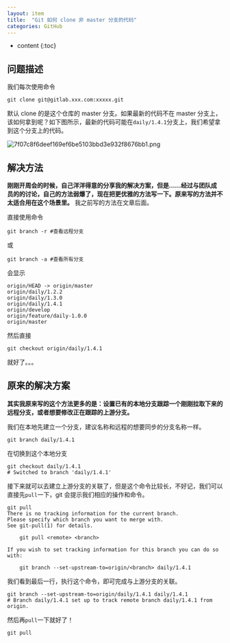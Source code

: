 ```yaml
---
layout: item
title:  "Git 如何 clone 非 master 分支的代码"
categories: GitHub
---
```


* content
{:toc}

## 问题描述

我们每次使用命令

```
git clone git@gitlab.xxx.com:xxxxx.git
```

默认 clone 的是这个仓库的 master 分支。如果最新的代码不在 master 分支上，该如何拿到呢？如下图所示，最新的代码可能在`daily/1.4.1`分支上，我们希望拿到这个分支上的代码。




![7f07c8f6deef169ef6be5103bbd3e932f8676bb1.png](https://ooo.0o0.ooo/2016/07/07/577e349ab42ed.png)

## 解决方法

**刚刚开周会的时候，自己洋洋得意的分享我的解决方案，但是……经过与团队成员的的讨论，自己的方法弱爆了，现在把更优雅的方法写一下。原来写的方法并不太适合用在这个场景里。** 我之前写的方法在文章后面。

直接使用命令

```
git branch -r #查看远程分支
```
或

```
git branch -a #查看所有分支
```

会显示

```
origin/HEAD -> origin/master
origin/daily/1.2.2
origin/daily/1.3.0
origin/daily/1.4.1
origin/develop
origin/feature/daily-1.0.0
origin/master
```

然后直接

```
git checkout origin/daily/1.4.1
```

就好了。。。

## 原来的解决方案

**其实我原来写的这个方法更多的是：设置已有的本地分支跟踪一个刚刚拉取下来的远程分支，或者想要修改正在跟踪的上游分支。**

我们在本地先建立一个分支，建议名称和远程的想要同步的分支名称一样。

```
git branch daily/1.4.1
```

在切换到这个本地分支

```
git checkout daily/1.4.1
# Switched to branch 'daily/1.4.1'
```

接下来就可以去建立上游分支的关联了，但是这个命令比较长，不好记，我们可以直接先`pull`一下，git 会提示我们相应的操作和命令。

```
git pull
There is no tracking information for the current branch.
Please specify which branch you want to merge with.
See git-pull(1) for details.

    git pull <remote> <branch>

If you wish to set tracking information for this branch you can do so with:

    git branch --set-upstream-to=origin/<branch> daily/1.4.1
```

我们看到最后一行，执行这个命令，即可完成与上游分支的关联。

```
git branch --set-upstream-to=origin/daily/1.4.1 daily/1.4.1
# Branch daily/1.4.1 set up to track remote branch daily/1.4.1 from origin.
```

然后再`pull`一下就好了！

```
git pull
```
